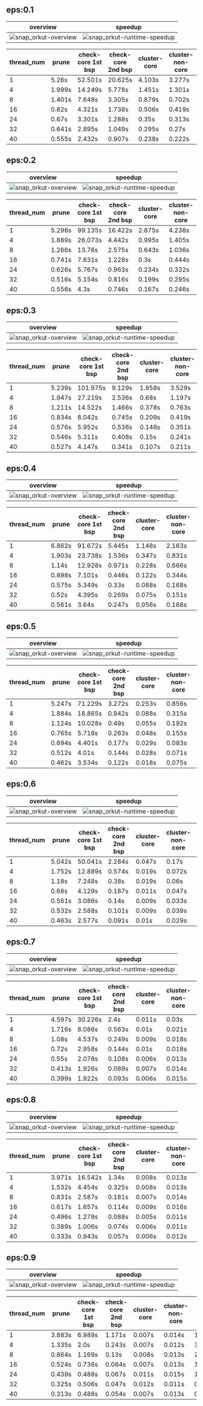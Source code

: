 ## eps:0.1

overview | speedup
--- | ---
![snap_orkut-overview](../../figures/scalability_new3_all_in_parallel/snap_orkut-eps:0.1-min_pts:5-overview.png) | ![snap_orkut-runtime-speedup](../../figures/scalability_new3_all_in_parallel/snap_orkut-eps:0.1-min_pts:5-runtime-speedup.png)

thread_num | prune | check-core 1st bsp | check-core 2nd bsp | cluster-core | cluster-non-core | total | total speedup
--- | --- | --- | --- | --- | --- | --- | ---
1 | 5.26s | 52.501s | 20.625s | 4.103s | 3.277s | 85.772s | 1.000
4 | 1.999s | 14.249s | 5.778s | 1.451s | 1.301s | 24.785s | 3.461
8 | 1.401s | 7.648s | 3.305s | 0.879s | 0.702s | 13.942s | 6.152
16 | 0.82s | 4.321s | 1.738s | 0.506s | 0.419s | 7.812s | 10.980
24 | 0.67s | 3.301s | 1.288s | 0.35s | 0.313s | 5.929s | 14.467
32 | 0.641s | 2.895s | 1.049s | 0.295s | 0.27s | 5.156s | 16.635
40 | 0.555s | 2.432s | 0.907s | 0.238s | 0.222s | 4.359s | 19.677

## eps:0.2

overview | speedup
--- | ---
![snap_orkut-overview](../../figures/scalability_new3_all_in_parallel/snap_orkut-eps:0.2-min_pts:5-overview.png) | ![snap_orkut-runtime-speedup](../../figures/scalability_new3_all_in_parallel/snap_orkut-eps:0.2-min_pts:5-runtime-speedup.png)

thread_num | prune | check-core 1st bsp | check-core 2nd bsp | cluster-core | cluster-non-core | total | total speedup
--- | --- | --- | --- | --- | --- | --- | ---
1 | 5.298s | 99.135s | 16.422s | 2.875s | 4.238s | 127.973s | 1.000
4 | 1.889s | 26.073s | 4.442s | 0.995s | 1.405s | 34.809s | 3.676
8 | 1.266s | 13.76s | 2.575s | 0.643s | 1.036s | 19.287s | 6.635
16 | 0.741s | 7.631s | 1.228s | 0.3s | 0.444s | 10.35s | 12.365
24 | 0.626s | 5.767s | 0.963s | 0.234s | 0.332s | 7.925s | 16.148
32 | 0.516s | 5.154s | 0.816s | 0.199s | 0.295s | 6.986s | 18.318
40 | 0.556s | 4.3s | 0.746s | 0.167s | 0.246s | 6.018s | 21.265

## eps:0.3

overview | speedup
--- | ---
![snap_orkut-overview](../../figures/scalability_new3_all_in_parallel/snap_orkut-eps:0.3-min_pts:5-overview.png) | ![snap_orkut-runtime-speedup](../../figures/scalability_new3_all_in_parallel/snap_orkut-eps:0.3-min_pts:5-runtime-speedup.png)

thread_num | prune | check-core 1st bsp | check-core 2nd bsp | cluster-core | cluster-non-core | total | total speedup
--- | --- | --- | --- | --- | --- | --- | ---
1 | 5.239s | 101.975s | 9.129s | 1.958s | 3.529s | 121.834s | 1.000
4 | 1.947s | 27.219s | 2.536s | 0.68s | 1.197s | 33.583s | 3.628
8 | 1.211s | 14.522s | 1.466s | 0.378s | 0.763s | 18.344s | 6.642
16 | 0.834s | 8.042s | 0.745s | 0.209s | 0.419s | 10.254s | 11.882
24 | 0.576s | 5.952s | 0.536s | 0.148s | 0.351s | 7.567s | 16.101
32 | 0.546s | 5.311s | 0.408s | 0.15s | 0.241s | 6.66s | 18.293
40 | 0.527s | 4.147s | 0.341s | 0.107s | 0.211s | 5.335s | 22.837

## eps:0.4

overview | speedup
--- | ---
![snap_orkut-overview](../../figures/scalability_new3_all_in_parallel/snap_orkut-eps:0.4-min_pts:5-overview.png) | ![snap_orkut-runtime-speedup](../../figures/scalability_new3_all_in_parallel/snap_orkut-eps:0.4-min_pts:5-runtime-speedup.png)

thread_num | prune | check-core 1st bsp | check-core 2nd bsp | cluster-core | cluster-non-core | total | total speedup
--- | --- | --- | --- | --- | --- | --- | ---
1 | 6.862s | 91.672s | 5.445s | 1.148s | 2.163s | 107.294s | 1.000
4 | 1.903s | 23.738s | 1.536s | 0.347s | 0.831s | 28.36s | 3.783
8 | 1.14s | 12.928s | 0.971s | 0.228s | 0.666s | 15.937s | 6.732
16 | 0.898s | 7.101s | 0.446s | 0.122s | 0.344s | 8.914s | 12.037
24 | 0.575s | 5.349s | 0.33s | 0.088s | 0.168s | 6.514s | 16.471
32 | 0.52s | 4.395s | 0.269s | 0.075s | 0.151s | 5.413s | 19.822
40 | 0.561s | 3.64s | 0.247s | 0.056s | 0.168s | 4.676s | 22.946

## eps:0.5

overview | speedup
--- | ---
![snap_orkut-overview](../../figures/scalability_new3_all_in_parallel/snap_orkut-eps:0.5-min_pts:5-overview.png) | ![snap_orkut-runtime-speedup](../../figures/scalability_new3_all_in_parallel/snap_orkut-eps:0.5-min_pts:5-runtime-speedup.png)

thread_num | prune | check-core 1st bsp | check-core 2nd bsp | cluster-core | cluster-non-core | total | total speedup
--- | --- | --- | --- | --- | --- | --- | ---
1 | 5.247s | 71.229s | 3.272s | 0.253s | 0.856s | 80.861s | 1.000
4 | 1.884s | 18.865s | 0.942s | 0.088s | 0.315s | 22.098s | 3.659
8 | 1.124s | 10.028s | 0.49s | 0.055s | 0.192s | 11.893s | 6.799
16 | 0.765s | 5.718s | 0.263s | 0.048s | 0.155s | 6.953s | 11.630
24 | 0.694s | 4.401s | 0.177s | 0.029s | 0.083s | 5.387s | 15.010
32 | 0.512s | 4.01s | 0.144s | 0.028s | 0.071s | 4.768s | 16.959
40 | 0.462s | 3.534s | 0.122s | 0.018s | 0.075s | 4.215s | 19.184

## eps:0.6

overview | speedup
--- | ---
![snap_orkut-overview](../../figures/scalability_new3_all_in_parallel/snap_orkut-eps:0.6-min_pts:5-overview.png) | ![snap_orkut-runtime-speedup](../../figures/scalability_new3_all_in_parallel/snap_orkut-eps:0.6-min_pts:5-runtime-speedup.png)

thread_num | prune | check-core 1st bsp | check-core 2nd bsp | cluster-core | cluster-non-core | total | total speedup
--- | --- | --- | --- | --- | --- | --- | ---
1 | 5.042s | 50.041s | 2.284s | 0.047s | 0.17s | 57.586s | 1.000
4 | 1.752s | 12.889s | 0.574s | 0.019s | 0.072s | 15.308s | 3.762
8 | 1.18s | 7.248s | 0.38s | 0.019s | 0.06s | 8.891s | 6.477
16 | 0.68s | 4.129s | 0.187s | 0.011s | 0.047s | 5.057s | 11.387
24 | 0.561s | 3.086s | 0.14s | 0.009s | 0.033s | 3.832s | 15.028
32 | 0.532s | 2.588s | 0.101s | 0.009s | 0.039s | 3.272s | 17.600
40 | 0.463s | 2.577s | 0.091s | 0.01s | 0.029s | 3.173s | 18.149

## eps:0.7

overview | speedup
--- | ---
![snap_orkut-overview](../../figures/scalability_new3_all_in_parallel/snap_orkut-eps:0.7-min_pts:5-overview.png) | ![snap_orkut-runtime-speedup](../../figures/scalability_new3_all_in_parallel/snap_orkut-eps:0.7-min_pts:5-runtime-speedup.png)

thread_num | prune | check-core 1st bsp | check-core 2nd bsp | cluster-core | cluster-non-core | total | total speedup
--- | --- | --- | --- | --- | --- | --- | ---
1 | 4.597s | 30.226s | 2.4s | 0.011s | 0.03s | 37.267s | 1.000
4 | 1.716s | 8.086s | 0.563s | 0.01s | 0.021s | 10.399s | 3.584
8 | 1.08s | 4.537s | 0.249s | 0.009s | 0.018s | 5.896s | 6.321
16 | 0.72s | 2.958s | 0.144s | 0.01s | 0.018s | 3.852s | 9.675
24 | 0.55s | 2.078s | 0.108s | 0.006s | 0.013s | 2.758s | 13.512
32 | 0.413s | 1.926s | 0.089s | 0.007s | 0.014s | 2.451s | 15.205
40 | 0.399s | 1.922s | 0.093s | 0.006s | 0.015s | 2.437s | 15.292

## eps:0.8

overview | speedup
--- | ---
![snap_orkut-overview](../../figures/scalability_new3_all_in_parallel/snap_orkut-eps:0.8-min_pts:5-overview.png) | ![snap_orkut-runtime-speedup](../../figures/scalability_new3_all_in_parallel/snap_orkut-eps:0.8-min_pts:5-runtime-speedup.png)

thread_num | prune | check-core 1st bsp | check-core 2nd bsp | cluster-core | cluster-non-core | total | total speedup
--- | --- | --- | --- | --- | --- | --- | ---
1 | 3.971s | 16.542s | 1.34s | 0.008s | 0.013s | 21.876s | 1.000
4 | 1.532s | 4.454s | 0.325s | 0.008s | 0.013s | 6.335s | 3.453
8 | 0.831s | 2.587s | 0.181s | 0.007s | 0.014s | 3.624s | 6.036
16 | 0.617s | 1.657s | 0.114s | 0.009s | 0.016s | 2.415s | 9.058
24 | 0.496s | 1.278s | 0.088s | 0.005s | 0.011s | 1.881s | 11.630
32 | 0.389s | 1.006s | 0.074s | 0.006s | 0.011s | 1.489s | 14.692
40 | 0.333s | 0.943s | 0.057s | 0.006s | 0.012s | 1.355s | 16.145

## eps:0.9

overview | speedup
--- | ---
![snap_orkut-overview](../../figures/scalability_new3_all_in_parallel/snap_orkut-eps:0.9-min_pts:5-overview.png) | ![snap_orkut-runtime-speedup](../../figures/scalability_new3_all_in_parallel/snap_orkut-eps:0.9-min_pts:5-runtime-speedup.png)

thread_num | prune | check-core 1st bsp | check-core 2nd bsp | cluster-core | cluster-non-core | total | total speedup
--- | --- | --- | --- | --- | --- | --- | ---
1 | 3.883s | 6.989s | 1.171s | 0.007s | 0.014s | 12.067s | 1.000
4 | 1.335s | 2.0s | 0.243s | 0.007s | 0.012s | 3.6s | 3.352
8 | 0.864s | 1.169s | 0.13s | 0.008s | 0.013s | 2.187s | 5.518
16 | 0.524s | 0.736s | 0.084s | 0.007s | 0.013s | 1.368s | 8.821
24 | 0.439s | 0.488s | 0.067s | 0.011s | 0.015s | 1.023s | 11.796
32 | 0.325s | 0.506s | 0.047s | 0.012s | 0.011s | 0.904s | 13.348
40 | 0.313s | 0.488s | 0.054s | 0.007s | 0.013s | 0.877s | 13.759

